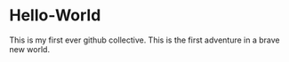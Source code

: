 # Hello-World
This is my first ever github collective. This is the first adventure in a brave new world. 

